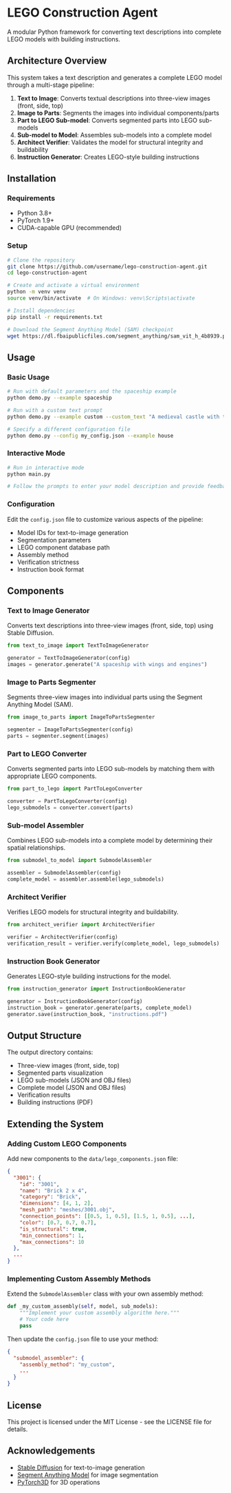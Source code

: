 # LEGO Construction Agent

A modular Python framework for converting text descriptions into complete LEGO models with building instructions.

## Architecture Overview

This system takes a text description and generates a complete LEGO model through a multi-stage pipeline:

1. **Text to Image**: Converts textual descriptions into three-view images (front, side, top)
2. **Image to Parts**: Segments the images into individual components/parts
3. **Part to LEGO Sub-model**: Converts segmented parts into LEGO sub-models
4. **Sub-model to Model**: Assembles sub-models into a complete model
5. **Architect Verifier**: Validates the model for structural integrity and buildability
6. **Instruction Generator**: Creates LEGO-style building instructions

## Installation

### Requirements
- Python 3.8+
- PyTorch 1.9+
- CUDA-capable GPU (recommended)

### Setup

```bash
# Clone the repository
git clone https://github.com/username/lego-construction-agent.git
cd lego-construction-agent

# Create and activate a virtual environment
python -m venv venv
source venv/bin/activate  # On Windows: venv\Scripts\activate

# Install dependencies
pip install -r requirements.txt

# Download the Segment Anything Model (SAM) checkpoint
wget https://dl.fbaipublicfiles.com/segment_anything/sam_vit_h_4b8939.pth -P data/
```

## Usage

### Basic Usage

```bash
# Run with default parameters and the spaceship example
python demo.py --example spaceship

# Run with a custom text prompt
python demo.py --example custom --custom_text "A medieval castle with towers and a moat"

# Specify a different configuration file
python demo.py --config my_config.json --example house
```

### Interactive Mode

```bash
# Run in interactive mode
python main.py

# Follow the prompts to enter your model description and provide feedback
```

### Configuration

Edit the `config.json` file to customize various aspects of the pipeline:
- Model IDs for text-to-image generation
- Segmentation parameters
- LEGO component database path
- Assembly method
- Verification strictness
- Instruction book format

## Components

### Text to Image Generator

Converts text descriptions into three-view images (front, side, top) using Stable Diffusion.

```python
from text_to_image import TextToImageGenerator

generator = TextToImageGenerator(config)
images = generator.generate("A spaceship with wings and engines")
```

### Image to Parts Segmenter

Segments three-view images into individual parts using the Segment Anything Model (SAM).

```python
from image_to_parts import ImageToPartsSegmenter

segmenter = ImageToPartsSegmenter(config)
parts = segmenter.segment(images)
```

### Part to LEGO Converter

Converts segmented parts into LEGO sub-models by matching them with appropriate LEGO components.

```python
from part_to_lego import PartToLegoConverter

converter = PartToLegoConverter(config)
lego_submodels = converter.convert(parts)
```

### Sub-model Assembler

Combines LEGO sub-models into a complete model by determining their spatial relationships.

```python
from submodel_to_model import SubmodelAssembler

assembler = SubmodelAssembler(config)
complete_model = assembler.assemble(lego_submodels)
```

### Architect Verifier

Verifies LEGO models for structural integrity and buildability.

```python
from architect_verifier import ArchitectVerifier

verifier = ArchitectVerifier(config)
verification_result = verifier.verify(complete_model, lego_submodels)
```

### Instruction Book Generator

Generates LEGO-style building instructions for the model.

```python
from instruction_generator import InstructionBookGenerator

generator = InstructionBookGenerator(config)
instruction_book = generator.generate(parts, complete_model)
generator.save(instruction_book, "instructions.pdf")
```

## Output Structure

The output directory contains:
- Three-view images (front, side, top)
- Segmented parts visualization
- LEGO sub-models (JSON and OBJ files)
- Complete model (JSON and OBJ files)
- Verification results
- Building instructions (PDF)

## Extending the System

### Adding Custom LEGO Components

Add new components to the `data/lego_components.json` file:

```json
{
  "3001": {
    "id": "3001",
    "name": "Brick 2 x 4",
    "category": "Brick",
    "dimensions": [4, 1, 2],
    "mesh_path": "meshes/3001.obj",
    "connection_points": [[0.5, 1, 0.5], [1.5, 1, 0.5], ...],
    "color": [0.7, 0.7, 0.7],
    "is_structural": true,
    "min_connections": 1,
    "max_connections": 10
  },
  ...
}
```

### Implementing Custom Assembly Methods

Extend the `SubmodelAssembler` class with your own assembly method:

```python
def _my_custom_assembly(self, model, sub_models):
    """Implement your custom assembly algorithm here."""
    # Your code here
    pass
```

Then update the `config.json` file to use your method:

```json
{
  "submodel_assembler": {
    "assembly_method": "my_custom",
    ...
  }
}
```

## License

This project is licensed under the MIT License - see the LICENSE file for details.

## Acknowledgements

- [Stable Diffusion](https://github.com/Stability-AI/stablediffusion) for text-to-image generation
- [Segment Anything Model](https://github.com/facebookresearch/segment-anything) for image segmentation
- [PyTorch3D](https://github.com/facebookresearch/pytorch3d) for 3D operations